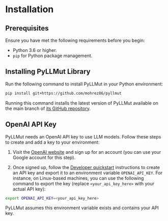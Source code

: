 # Installation

## Prerequisites

Ensure you have met the following requirements before you begin:

- Python 3.6 or higher.
- `pip` for Python package management.

## Installing PyLLMut Library

Run the following command to install PyLLMut
in your Python environment:

```bash
pip install git+https://github.com/mohrez86/pyllmut
```

Running this command installs the latest version
of PyLLMut available on the main branch of
[its GitHub repository](https://github.com/mohrez86/pyllmut).

## OpenAI API Key

PyLLMut needs an OpenAI API key to use LLM models. 
Follow these steps to create and add a key to your environment:

1. Visit the [OpenAI website](https://openai.com) 
   and sign up 
   for an account (you can use your 
   Google account for this step).

2. Once signed up, follow the 
   [Developer quickstart](https://platform.openai.com/docs/quickstart/step-2-setup-your-api-key.eot) 
   instructions to create an API key and export it to 
   an environment variable `OPENAI_API_KEY`.
   For instance, on Linux-based machines, you can use the
   following command to export the 
   key (replace `<your_api_key_here>` 
   with your actual API key):

```bash
export OPENAI_API_KEY=<your_api_key_here>
```

PyLLMut assumes this environment variable exists 
and contains your API key.
